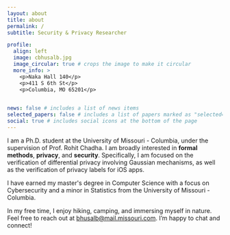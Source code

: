 ```yaml
---
layout: about
title: about
permalink: /
subtitle: Security & Privacy Researcher

profile:
  align: left
  image: cbhusalb.jpg
  image_circular: true # crops the image to make it circular
  more_info: >
    <p>Naka Hall 140</p>
    <p>411 S 6th St</p>
    <p>Columbia, MO 65201</p>
  

news: false # includes a list of news items
selected_papers: false # includes a list of papers marked as "selected={true}"
social: true # includes social icons at the bottom of the page
---
```



I am a Ph.D. student at the University of Missouri - Columbia, under the supervision of Prof. Rohit Chadha. I am broadly interested in **formal methods**, **privacy**, and **security**. Specifically, I am focused on the verification of differential privacy involving Gaussian mechanisms, as well as the verification of privacy labels for iOS apps.

I have earned my master's degree in Computer Science with a focus on Cybersecurity and a minor in Statistics from the University of Missouri - Columbia.

In my free time, I enjoy hiking, camping, and immersing myself in nature. Feel free to reach out at bhusalb@mail.missouri.com. I’m happy to chat and connect!



